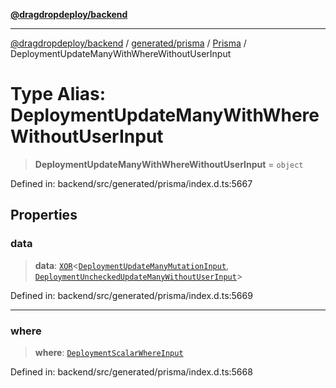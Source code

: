 [**@dragdropdeploy/backend**](../../../../../README.md)

***

[@dragdropdeploy/backend](../../../../../README.md) / [generated/prisma](../../../README.md) / [Prisma](../README.md) / DeploymentUpdateManyWithWhereWithoutUserInput

# Type Alias: DeploymentUpdateManyWithWhereWithoutUserInput

> **DeploymentUpdateManyWithWhereWithoutUserInput** = `object`

Defined in: backend/src/generated/prisma/index.d.ts:5667

## Properties

### data

> **data**: [`XOR`](XOR.md)\<[`DeploymentUpdateManyMutationInput`](DeploymentUpdateManyMutationInput.md), [`DeploymentUncheckedUpdateManyWithoutUserInput`](DeploymentUncheckedUpdateManyWithoutUserInput.md)\>

Defined in: backend/src/generated/prisma/index.d.ts:5669

***

### where

> **where**: [`DeploymentScalarWhereInput`](DeploymentScalarWhereInput.md)

Defined in: backend/src/generated/prisma/index.d.ts:5668
